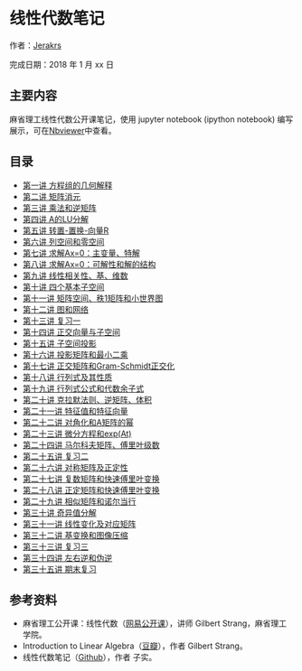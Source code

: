 # 线性代数笔记

作者：[Jerakrs](http://jerakrs.com/)

完成日期：2018 年 1 月 xx 日


## 主要内容

麻省理工线性代数公开课笔记，使用 jupyter notebook (ipython notebook) 编写展示，可在[Nbviewer]()中查看。


## 目录

* [第一讲 方程组的几何解释](http://nbviewer.jupyter.org/github/JeraKrs/Notes/blob/master/Linear-algebra/Lecture01.ipynb)
* [第二讲 矩阵消元](http://nbviewer.jupyter.org/github/JeraKrs/Notes/blob/master/Linear-algebra/Lecture02.ipynb)
* [第三讲 乘法和逆矩阵](http://nbviewer.jupyter.org/github/JeraKrs/Notes/blob/master/Linear-algebra/Lecture03.ipynb)
* [第四讲 A的LU分解](http://nbviewer.jupyter.org/github/JeraKrs/Notes/blob/master/Linear-algebra/Lecture04.ipynb)
* [第五讲 转置-置换-向量R](http://nbviewer.jupyter.org/github/JeraKrs/Notes/blob/master/Linear-algebra/Lecture05.ipynb)
* [第六讲 列空间和零空间](http://nbviewer.jupyter.org/github/JeraKrs/Notes/blob/master/Linear-algebra/Lecture06.ipynb)
* [第七讲 求解Ax=0：主变量、特解](http://nbviewer.jupyter.org/github/JeraKrs/Notes/blob/master/Linear-algebra/Lecture07.ipynb)
* [第八讲 求解Ax=0：可解性和解的结构](http://nbviewer.jupyter.org/github/JeraKrs/Notes/blob/master/Linear-algebra/Lecture08.ipynb)
* [第九讲 线性相关性、基、维数](http://nbviewer.jupyter.org/github/JeraKrs/Notes/blob/master/Linear-algebra/Lecture09.ipynb)
* [第十讲 四个基本子空间](http://nbviewer.jupyter.org/github/JeraKrs/Notes/blob/master/Linear-algebra/Lecture10.ipynb)
* [第十一讲 矩阵空间、秩1矩阵和小世界图](http://nbviewer.jupyter.org/github/JeraKrs/Notes/blob/master/Linear-algebra/Lecture11.ipynb)
* [第十二讲 图和网络](http://nbviewer.jupyter.org/github/JeraKrs/Notes/blob/master/Linear-algebra/Lecture12.ipynb)
* [第十三讲 复习一](http://nbviewer.jupyter.org/github/JeraKrs/Notes/blob/master/Linear-algebra/Lecture13.ipynb)
* [第十四讲 正交向量与子空间](http://nbviewer.jupyter.org/github/JeraKrs/Notes/blob/master/Linear-algebra/Lecture14.ipynb)
* [第十五讲 子空间投影](http://nbviewer.jupyter.org/github/JeraKrs/Notes/blob/master/Linear-algebra/Lecture15.ipynb)
* [第十六讲 投影矩阵和最小二乘](http://nbviewer.jupyter.org/github/JeraKrs/Notes/blob/master/Linear-algebra/Lecture16.ipynb)
* [第十七讲 正交矩阵和Gram-Schmidt正交化](http://nbviewer.jupyter.org/github/JeraKrs/Notes/blob/master/Linear-algebra/Lecture17.ipynb)
* [第十八讲 行列式及其性质](http://nbviewer.jupyter.org/github/JeraKrs/Notes/blob/master/Linear-algebra/Lecture18.ipynb)
* [第十九讲 行列式公式和代数余子式](http://nbviewer.jupyter.org/github/JeraKrs/Notes/blob/master/Linear-algebra/Lecture19.ipynb)
* [第二十讲 克拉默法则、逆矩阵、体积](http://nbviewer.jupyter.org/github/JeraKrs/Notes/blob/master/Linear-algebra/Lecture20.ipynb)
* [第二十一讲 特征值和特征向量](http://nbviewer.jupyter.org/github/JeraKrs/Notes/blob/master/Linear-algebra/Lecture21.ipynb)
* [第二十二讲 对角化和A矩阵的幂](http://nbviewer.jupyter.org/github/JeraKrs/Notes/blob/master/Linear-algebra/Lecture22.ipynb)
* [第二十三讲 微分方程和exp(At)](http://nbviewer.jupyter.org/github/JeraKrs/Notes/blob/master/Linear-algebra/Lecture23.ipynb)
* [第二十四讲 马尔科夫矩阵、傅里叶级数](http://nbviewer.jupyter.org/github/JeraKrs/Notes/blob/master/Linear-algebra/Lecture24.ipynb)
* [第二十五讲 复习二](http://nbviewer.jupyter.org/github/JeraKrs/Notes/blob/master/Linear-algebra/Lecture25.ipynb)
* [第二十六讲 对称矩阵及正定性](http://nbviewer.jupyter.org/github/JeraKrs/Notes/blob/master/Linear-algebra/Lecture26.ipynb)
* [第二十七讲 复数矩阵和快速傅里叶变换](http://nbviewer.jupyter.org/github/JeraKrs/Notes/blob/master/Linear-algebra/Lecture27.ipynb)
* [第二十八讲 正定矩阵和快速傅里叶变换](http://nbviewer.jupyter.org/github/JeraKrs/Notes/blob/master/Linear-algebra/Lecture28.ipynb)
* [第二十九讲 相似矩阵和诺尔当行](http://nbviewer.jupyter.org/github/JeraKrs/Notes/blob/master/Linear-algebra/Lecture29.ipynb)
* [第三十讲 奇异值分解](http://nbviewer.jupyter.org/github/JeraKrs/Notes/blob/master/Linear-algebra/Lecture30.ipynb)
* [第三十一讲 线性变化及对应矩阵](http://nbviewer.jupyter.org/github/JeraKrs/Notes/blob/master/Linear-algebra/Lecture31.ipynb)
* [第三十二讲 基变换和图像压缩](http://nbviewer.jupyter.org/github/JeraKrs/Notes/blob/master/Linear-algebra/Lecture32.ipynb)
* [第三十三讲 复习三](http://nbviewer.jupyter.org/github/JeraKrs/Notes/blob/master/Linear-algebra/Lecture33.ipynb)
* [第三十四讲 左右逆和伪逆](http://nbviewer.jupyter.org/github/JeraKrs/Notes/blob/master/Linear-algebra/Lecture34.ipynb)
* [第三十五讲 期末复习](http://nbviewer.jupyter.org/github/JeraKrs/Notes/blob/master/Linear-algebra/Lecture35.ipynb)


## 参考资料

* 麻省理工公开课：线性代数（[网易公开课](http://open.163.com/special/opencourse/daishu.html)），讲师 Gilbert Strang，麻省理工学院。
* Introduction to Linear Algebra（[豆瓣](https://book.douban.com/subject/3582335/)），作者 Gilbert Strang。
* 线性代数笔记（[Github](https://github.com/zlotus/notes-linear-algebra/blob/master/ReadMe.md)），作者 子实。
